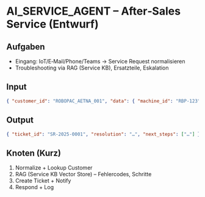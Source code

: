 # AI_SERVICE_AGENT – After‑Sales Service (Entwurf)

## Aufgaben
- Eingang: IoT/E‑Mail/Phone/Teams → Service Request normalisieren
- Troubleshooting via RAG (Service KB), Ersatzteile, Eskalation

## Input
```json
{ "customer_id": "ROBOPAC_AETNA_001", "data": { "machine_id": "RBP-123", "error_code": "E42" } }
```

## Output
```json
{ "ticket_id": "SR-2025-0001", "resolution": "…", "next_steps": ["…"] }
```

## Knoten (Kurz)
1. Normalize + Lookup Customer
2. RAG (Service KB Vector Store) – Fehlercodes, Schritte
3. Create Ticket + Notify
4. Respond + Log

